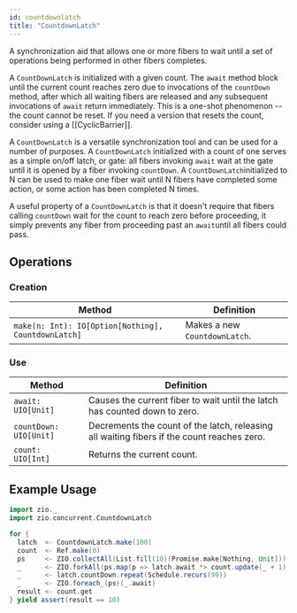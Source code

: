 ```yaml
---
id: countdownlatch
title: "CountdownLatch"
---
```

A synchronization aid that allows one or more fibers to wait until a set of operations being performed in other fibers
completes.

A `CountDownLatch` is initialized with a given count. The `await` method block until the current count reaches zero due
to invocations of the `countDown` method, after which all waiting fibers are released and any subsequent invocations
of `await` return immediately. This is a one-shot phenomenon -- the count cannot be reset. If you need a version that
resets the count, consider using a [[CyclicBarrier]].

A `CountDownLatch` is a versatile synchronization tool and can be used for a number of purposes. A `CountDownLatch`
initialized with a count of one serves as a simple on/off latch, or gate: all fibers invoking `await` wait at the gate
until it is opened by a fiber invoking `countDown`. A `CountDownLatch`initialized to N can be used to make one fiber
wait until N fibers have completed some action, or some action has been completed N times.

A useful property of a `CountDownLatch` is that it doesn't require that fibers calling `countDown` wait for the count to
reach zero before proceeding, it simply prevents any fiber from proceeding past an `await`until all fibers could pass.

## Operations

### Creation

| Method                                                      | Definition                    |
|-------------------------------------------------------------|-------------------------------|
| `make(n: Int): IO[Option[Nothing], CountdownLatch]`         | Makes a new `CountdownLatch`. |

### Use

| Method                 | Definition                                                                                 |
|------------------------|--------------------------------------------------------------------------------------------|
| `await: UIO[Unit]`     | Causes the current fiber to wait until the latch has counted down to zero.                 |
| `countDown: UIO[Unit]` | Decrements the count of the latch, releasing all waiting fibers if the count reaches zero. |
| `count: UIO[Int]`      | Returns the current count.                                                                 |

## Example Usage

```scala mdoc:silent
import zio._
import zio.concurrent.CountdownLatch

for {
  latch  <- CountdownLatch.make(100)
  count  <- Ref.make(0)
  ps     <- ZIO.collectAll(List.fill(10)(Promise.make[Nothing, Unit]))
  _      <- ZIO.forkAll(ps.map(p => latch.await *> count.update(_ + 1) *> p.succeed(())))
  _      <- latch.countDown.repeat(Schedule.recurs(99))
  _      <- ZIO.foreach_(ps)(_.await)
  result <- count.get
} yield assert(result == 10)
```